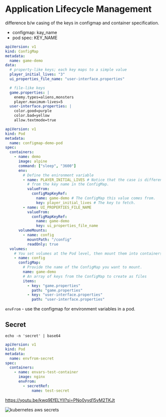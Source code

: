 # Application Lifecycle Management

difference b/w casing of the keys in configmap and container specification.

- configmap: kay_name
- pod spec: KEY_NAME

```yaml
apiVersion: v1
kind: ConfigMap
metadata:
  name: game-demo
data:
  # property-like keys; each key maps to a simple value
  player_initial_lives: "3"
  ui_properties_file_name: "user-interface.properties"

  # file-like keys
  game.properties: |
    enemy.types=aliens,monsters
    player.maximum-lives=5
  user-interface.properties: |
    color.good=purple
    color.bad=yellow
    allow.textmode=true
```

```yaml
apiVersion: v1
kind: Pod
metadata:
  name: configmap-demo-pod
spec:
  containers:
    - name: demo
      image: alpine
      command: ["sleep", "3600"]
      env:
        # Define the enironment variable
        - name: PLAYER_INITIAL_LIVES # Notice that the case is different here
          # from the key name in the ConfigMap.
          valueFrom:
            configMapKeyRef:
              name: game-demo # The ConfigMap this value comes from.
              key: player_initial_lives # The key to fetch.
        - name: UI_PROPERTIES_FILE_NAME
          valueFrom:
            configMapKeyRef:
              name: game-demo
              key: ui_properties_file_name
      volumeMounts:
        - name: config
          mountPath: "/config"
          readOnly: true
  volumes:
    # You set volumes at the Pod level, then mount them into containers inside that Pod
    - name: config
      configMap:
        # Provide the name of the ConfigMap you want to mount.
        name: game-demo
        # An array of keys from the ConfigMap to create as files
        items:
          - key: "game.properties"
            path: "game.properties"
          - key: "user-interface.properties"
            path: "user-interface.properties"
```

`envFrom` - use the configmap for environment variables in a pod.

## Secret

`echo -n 'secret' | base64`

```yaml
apiVersion: v1
kind: Pod
metadata:
  name: envfrom-secret
spec:
  containers:
    - name: envars-test-container
      image: nginx
      envFrom:
        - secretRef:
            name: test-secret
```

<https://youtu.be/kwq9EfELYII?si=PNo0yvd15vM2TKJt>

![kubernetes aws secrets](https://www.youtube.com/watch?v=MTnQW9MxnRI)
